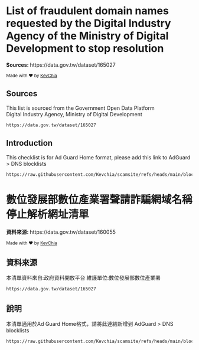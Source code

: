 <h1>List of fraudulent domain names requested by the Digital Industry Agency of the Ministry of Digital Development to stop resolution</h1>

<p>
  <strong>Sources: </strong>
 https://data.gov.tw/dataset/165027
</p>

<p>
  <sub>Made with ❤︎ by
    <a href="https://github.com/Kevchia">KevChia</a> 
  </sub>
</p>

</div>

## Sources

This list is sourced from the Government Open Data Platform</br>
Digital Industry Agency, Ministry of Digital Development
```
https://data.gov.tw/dataset/165027
```


## Introduction

This checklist is for Ad Guard Home format, please add this link to AdGuard > DNS blocklists
```
https://raw.githubusercontent.com/Kevchia/scamsite/refs/heads/main/blocklist
```

<h1>數位發展部數位產業署聲請詐騙網域名稱停止解析網址清單</h1>

<p>
  <strong>資料來源: </strong>
  https://data.gov.tw/dataset/160055
</p>

<p>
  <sub>Made with ❤︎ by
    <a href="https://github.com/Kevchia">KevChia</a> 
  </sub>
</p>

</div>

## 資料來源

本清單資料來自:政府資料開放平台
維護單位:數位發展部數位產業署
```
https://data.gov.tw/dataset/165027
```


## 說明

本清單適用於Ad Guard Home格式，請將此連結新增到 AdGuard > DNS blocklists
```
https://raw.githubusercontent.com/Kevchia/scamsite/refs/heads/main/blocklist
```
